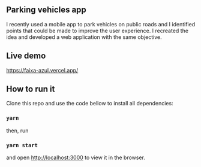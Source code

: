 ## Parking vehicles app

I recently used a mobile app to park vehicles on public roads and I identified points that could be made to improve the user experience. I recreated the idea and developed a web application with the same objective.

## Live demo

https://faixa-azul.vercel.app/

## How to run it

Clone this repo and use the code bellow to install all dependencies:

### `yarn`

then, run

### `yarn start`

and open [http://localhost:3000](http://localhost:3000) to view it in the browser.
